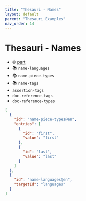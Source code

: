 ```yaml
---
title: "Thesauri - Names"
layout: default
parent: "Thesauri Examples"
nav_order: 14
---
```


# Thesauri - Names

- 🌐 [part](https://github.com/vedph/cadmus-general/blob/master/docs/names.md)
- 📚 `name-languages`
- 📚 `name-piece-types`
- 📚 `name-tags`
- `assertion-tags`
- `doc-reference-tags`
- `doc-reference-types`

```json
[
  {
    "id": "name-piece-types@en",
    "entries": [
      {
        "id": "first",
        "value": "first"
      },
      {
        "id": "last",
        "value": "last"
      }
    ]
  },
  {
    "id": "name-languages@en",
    "targetId": "languages"
  }
]
```
